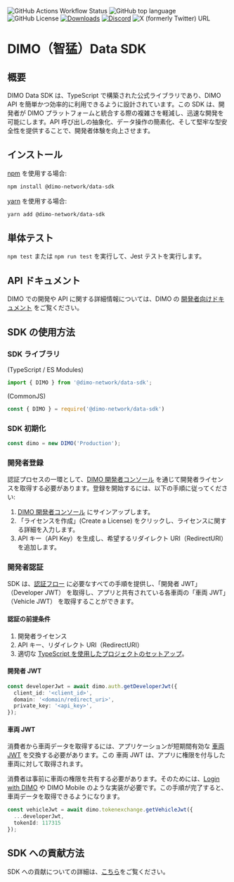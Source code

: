 ![GitHub Actions Workflow Status](https://img.shields.io/github/actions/workflow/status/dimo-network/data-sdk/npm-publish.yml?style=flat-square)
![GitHub top language](https://img.shields.io/github/languages/top/dimo-network/data-sdk?style=flat-square)
![GitHub License](https://img.shields.io/github/license/dimo-network/data-sdk?style=flat-square)
[![Downloads](https://img.shields.io/npm/d18m/@dimo-network/data-sdk.svg?style=flat-square)](https://www.npmjs.com/package/@dimo-network/data-sdk)
[![Discord](https://img.shields.io/discord/892438668453740634)](https://chat.dimo.zone/)
![X (formerly Twitter) URL](https://img.shields.io/twitter/url?url=https%3A%2F%2Ftwitter.com%2FDIMO_Network&style=social)

# DIMO（智猛）Data SDK
## 概要
DIMO Data SDK は、TypeScript で構築された公式ライブラリであり、DIMO API を簡単かつ効率的に利用できるように設計されています。この SDK は、開発者が DIMO プラットフォームと統合する際の複雑さを軽減し、迅速な開発を可能にします。API 呼び出しの抽象化、データ操作の簡素化、そして堅牢な型安全性を提供することで、開発者体験を向上させます。

## インストール

[npm](https://www.npmjs.com/package/@dimo-network/data-sdk) を使用する場合:
```bash
npm install @dimo-network/data-sdk
```

[yarn](https://classic.yarnpkg.com/en/package/@dimo-network/data-sdk) を使用する場合:

```bash
yarn add @dimo-network/data-sdk
```

## 単体テスト
`npm test` または `npm run test` を実行して、Jest テストを実行します。

## API ドキュメント
DIMO での開発や API に関する詳細情報については、DIMO の [開発者向けドキュメント](https://docs.dimo.org/developer-platform) をご覧ください。

## SDK の使用方法
### SDK ライブラリ

(TypeScript / ES Modules)
```ts
import { DIMO } from '@dimo-network/data-sdk';
```

(CommonJS)
```js
const { DIMO } = require('@dimo-network/data-sdk')
```
### SDK 初期化

```ts
const dimo = new DIMO('Production');
```

### 開発者登録
認証プロセスの一環として、[DIMO 開発者コンソール](https://console.dimo.org/) を通じて開発者ライセンスを取得する必要があります。登録を開始するには、以下の手順に従ってください:
1. [DIMO 開発者コンソール](https://console.dimo.org/) にサインアップします。
2. 「ライセンスを作成」(Create a License) をクリックし、ライセンスに関する詳細を入力します。
3. API キー（API Key）を生成し、希望するリダイレクト URI（RedirectURI）を追加します。

### 開発者認証
SDK は、[認証フロー](https://docs.dimo.org/developer-platform/getting-started/developer-guide/authentication) に必要なすべての手順を提供し、「開発者 JWT」（Developer JWT） を取得し、アプリと共有されている各車両の「車両 JWT」（Vehicle JWT） を取得することができます。

#### 認証の前提条件
1. 開発者ライセンス
2. API キー、リダイレクト URI（RedirectURI）
3. 適切な [TypeScript を使用したプロジェクトのセットアップ](https://nodejs.keicode.com/typescript/create-ts-project.php)。

#### 開発者 JWT

```ts
const developerJwt = await dimo.auth.getDeveloperJwt({
  client_id: '<client_id>',
  domain: '<domain/redirect_uri>',
  private_key: '<api_key>',
});
```

#### 車両 JWT
消費者から車両データを取得するには、アプリケーションが短期間有効な [車両 JWT](https://docs.dimo.org/developer-platform/getting-started/developer-guide/authentication#getting-a-jwt) を交換する必要があります。この 車両 JWT は、アプリに権限を付与した車両に対して取得されます。

消費者は事前に車両の権限を共有する必要があります。そのためには、[Login with DIMO](https://docs.dimo.org/developer-platform/getting-started/developer-guide/login-with-dimo) や DIMO Mobile のような実装が必要です。この手順が完了すると、車両データを取得できるようになります。

```ts
const vehicleJwt = await dimo.tokenexchange.getVehicleJwt({
  ...developerJwt,
  tokenId: 117315
});
```

## SDK への貢献方法
SDK への貢献についての詳細は、[こちら](https://github.com/DIMO-Network/data-sdk/blob/master/CONTRIBUTING.md)をご覧ください。